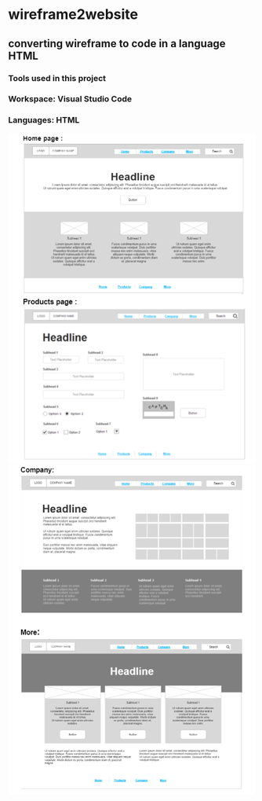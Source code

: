 # wireframe2website
## converting wireframe to code in a language HTML
### Tools used in this project
### Workspace: Visual Studio Code
### Languages: HTML


![Home&products](Home&products.png)
![company&more](company&more.png)